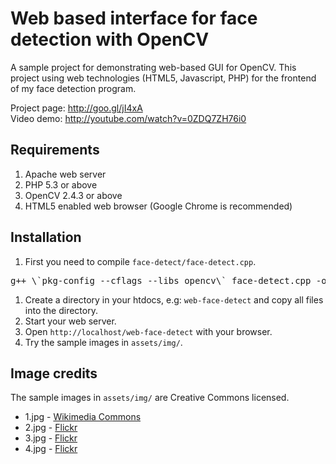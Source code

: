 Web based interface for face detection with OpenCV
==================================================

A sample project for demonstrating web-based GUI for OpenCV. This project using web technologies (HTML5, Javascript, PHP) for the frontend of my face detection program.

Project page: http://goo.gl/jI4xA  
Video demo: http://youtube.com/watch?v=0ZDQ7ZH76i0

## Requirements

1. Apache web server
2. PHP 5.3 or above
3. OpenCV 2.4.3 or above
4. HTML5 enabled web browser (Google Chrome is recommended)

## Installation

1. First you need to compile `face-detect/face-detect.cpp`.  
<pre>g++ \`pkg-config --cflags --libs opencv\` face-detect.cpp -o face-detect</pre>
1. Create a directory in your htdocs, e.g: `web-face-detect` and copy all files into the directory.
1. Start your web server.
1. Open `http://localhost/web-face-detect` with your browser.
1. Try the sample images in `assets/img/`.


## Image credits

The sample images in `assets/img/` are Creative Commons licensed.

* 1.jpg - [Wikimedia Commons](http://commons.wikimedia.org/wiki/File:Peter_Scott-Morgan_\(seated\)_as_Chairman_of_BCS_Robotics_Committee_in_1983.jpg)
* 2.jpg - [Flickr](http://www.flickr.com/photos/dougneiner/4555211967)
* 3.jpg - [Flickr](http://www.flickr.com/photos/dougneiner/4555181685)
* 4.jpg - [Flickr](http://www.flickr.com/photos/rj3/5640465919)

